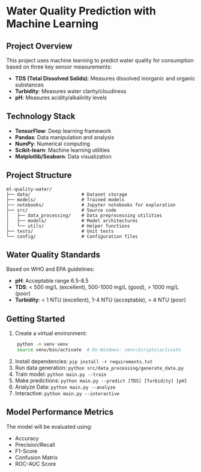 # Water Quality Prediction with Machine Learning

## Project Overview
This project uses machine learning to predict water quality for consumption based on three key sensor measurements:
- **TDS (Total Dissolved Solids)**: Measures dissolved inorganic and organic substances
- **Turbidity**: Measures water clarity/cloudiness
- **pH**: Measures acidity/alkalinity levels

## Technology Stack
- **TensorFlow**: Deep learning framework
- **Pandas**: Data manipulation and analysis
- **NumPy**: Numerical computing
- **Scikit-learn**: Machine learning utilities
- **Matplotlib/Seaborn**: Data visualization

## Project Structure
```
ml-quality-water/
├── data/                   # Dataset storage
├── models/                 # Trained models
├── notebooks/              # Jupyter notebooks for exploration
├── src/                    # Source code
│   ├── data_processing/    # Data preprocessing utilities
│   ├── models/             # Model architectures
│   └── utils/              # Helper functions
├── tests/                  # Unit tests
└── config/                 # Configuration files
```

## Water Quality Standards
Based on WHO and EPA guidelines:
- **pH**: Acceptable range 6.5-8.5
- **TDS**: < 500 mg/L (excellent), 500-1000 mg/L (good), > 1000 mg/L (poor)
- **Turbidity**: < 1 NTU (excellent), 1-4 NTU (acceptable), > 4 NTU (poor)

## Getting Started
1. Create a virtual environment: 
```bash
    python -m venv venv
    source venv/bin/activate  # On Windows: venv\Scripts\activate
```
2. Install dependencies: `pip install -r requirements.txt`
3. Run data generation: `python src/data_processing/generate_data.py`
4. Train model: `python main.py --train`
5. Make predictions: `python main.py --predict [TDS] [Turbidity] [pH]`
6. Analyze Data: `python main.py --analyze`
7. Interactive: `python main.py --interactive`

## Model Performance Metrics
The model will be evaluated using:
- Accuracy
- Precision/Recall
- F1-Score
- Confusion Matrix
- ROC-AUC Score
